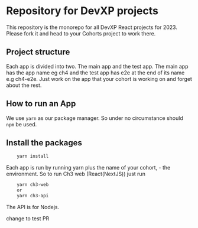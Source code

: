 # Repository for DevXP projects
This repository is the monorepo for all DevXP React projects for 2023. Please fork it and head to your Cohorts project to work there.

## Project structure
Each app is divided into two. The main app and the test app. The main app has the app name eg ch4 and the test app has e2e at the end of its name e.g ch4-e2e. Just work on the app that your cohort is working on and forget about the rest.

## How to run an App
We use ```yarn``` as our package manager. So under no circumstance should ```npm``` be used.
## Install the packages 

```bash
    yarn install 

```
Each app is run by running yarn plus the name of your cohort, - the environment. So to run Ch3 web (React(NextJS)) just run 
```bash
    yarn ch3-web
    or
    yarn ch3-api 
```
The API is for Nodejs.


change to test PR 